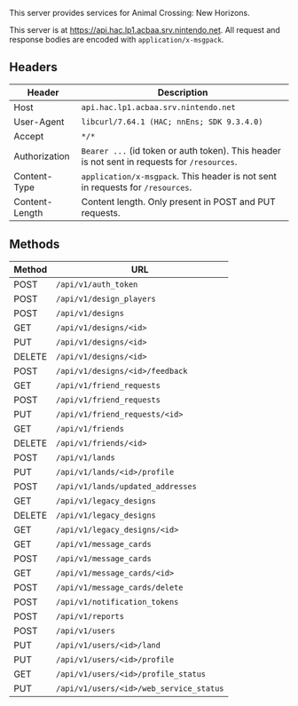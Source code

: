 This server provides services for Animal Crossing: New Horizons.

This server is at https://api.hac.lp1.acbaa.srv.nintendo.net. All request and response bodies are encoded with `application/x-msgpack`.

## Headers
| Header | Description |
| --- | --- |
| Host | `api.hac.lp1.acbaa.srv.nintendo.net` |
| User-Agent | `libcurl/7.64.1 (HAC; nnEns; SDK 9.3.4.0)` |
| Accept | `*/*` |
| Authorization | `Bearer ...` (id token or auth token). This header is not sent in requests for `/resources`. |
| Content-Type | `application/x-msgpack`. This header is not sent in requests for `/resources`. |
| Content-Length | Content length. Only present in POST and PUT requests. |

## Methods
| Method | URL |
| --- | --- |
| POST | `/api/v1/auth_token` |
| POST | `/api/v1/design_players` |
| POST | `/api/v1/designs` |
| GET | `/api/v1/designs/<id>` |
| PUT | `/api/v1/designs/<id>` |
| DELETE | `/api/v1/designs/<id>` |
| POST | `/api/v1/designs/<id>/feedback` |
| GET | `/api/v1/friend_requests` |
| POST | `/api/v1/friend_requests` |
| PUT | `/api/v1/friend_requests/<id>` |
| GET | `/api/v1/friends` |
| DELETE | `/api/v1/friends/<id>` |
| POST | `/api/v1/lands` |
| PUT | `/api/v1/lands/<id>/profile` |
| POST | `/api/v1/lands/updated_addresses` |
| GET | `/api/v1/legacy_designs` |
| DELETE | `/api/v1/legacy_designs` |
| GET | `/api/v1/legacy_designs/<id>` |
| GET | `/api/v1/message_cards` |
| POST | `/api/v1/message_cards` |
| GET | `/api/v1/message_cards/<id>` |
| POST | `/api/v1/message_cards/delete` |
| POST | `/api/v1/notification_tokens` |
| POST | `/api/v1/reports` |
| POST | `/api/v1/users` |
| PUT | `/api/v1/users/<id>/land` |
| PUT | `/api/v1/users/<id>/profile` |
| GET | `/api/v1/users/<id>/profile_status` |
| PUT | `/api/v1/users/<id>/web_service_status` |